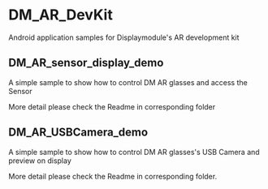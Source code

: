 # DM_AR_DevKit
 Android application samples for Displaymodule's AR development kit



## DM_AR_sensor_display_demo
A simple sample to show how to control DM AR glasses and access the Sensor

More detail please check the Readme in corresponding folder

## DM_AR_USBCamera_demo
A simple sample to show how to control DM AR glasses's USB Camera and preview on display

More detail please check the Readme in corresponding folder.


